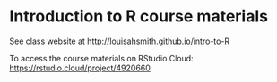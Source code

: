 # Introduction to R course materials

See class website at http://louisahsmith.github.io/intro-to-R

To access the course materials on RStudio Cloud: https://rstudio.cloud/project/4920660